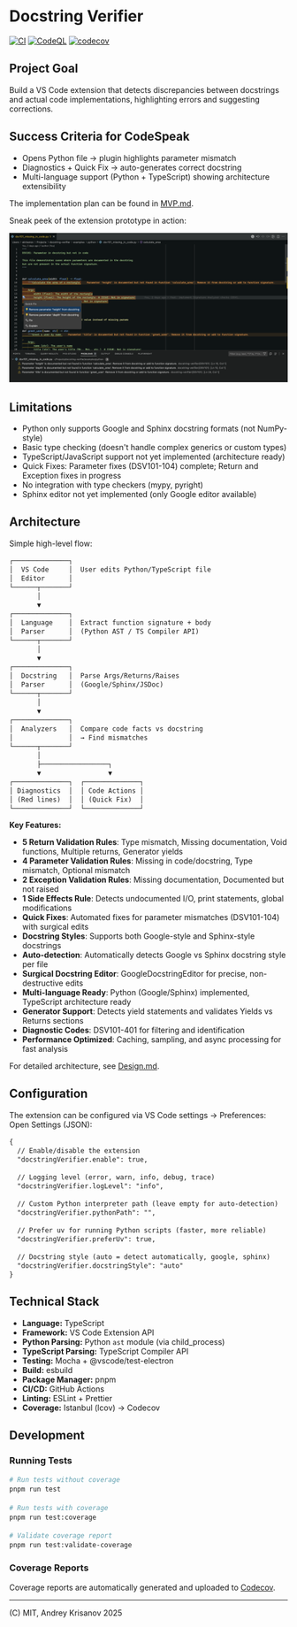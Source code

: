 # Docstring Verifier

[![CI](https://github.com/akrisanov/docstring-verifier/actions/workflows/ci.yml/badge.svg)](https://github.com/akrisanov/docstring-verifier/actions/workflows/ci.yml)
[![CodeQL](https://github.com/akrisanov/docstring-verifier/actions/workflows/codeql.yml/badge.svg)](https://github.com/akrisanov/docstring-verifier/actions/workflows/codeql.yml)
[![codecov](https://codecov.io/gh/akrisanov/docstring-verifier/branch/main/graph/badge.svg)](https://codecov.io/gh/akrisanov/docstring-verifier)

## Project Goal

Build a VS Code extension that detects discrepancies between docstrings and actual code implementations, highlighting errors and suggesting corrections.

## Success Criteria for CodeSpeak

- Opens Python file → plugin highlights parameter mismatch
- Diagnostics + Quick Fix → auto-generates correct docstring
- Multi-language support (Python + TypeScript) showing architecture extensibility

The implementation plan can be found in [MVP.md](./docs/MVP.md).

Sneak peek of the extension prototype in action:

![Demo](./docs/day5.png)

## Limitations

- Python only supports Google and Sphinx docstring formats (not NumPy-style)
- Basic type checking (doesn't handle complex generics or custom types)
- TypeScript/JavaScript support not yet implemented (architecture ready)
- Quick Fixes: Parameter fixes (DSV101-104) complete; Return and Exception fixes in progress
- No integration with type checkers (mypy, pyright)
- Sphinx editor not yet implemented (only Google editor available)

## Architecture

Simple high-level flow:

```text
┌──────────────┐
│  VS Code     │  User edits Python/TypeScript file
│  Editor      │
└──────┬───────┘
       │
       ▼
┌──────────────┐
│  Language    │  Extract function signature + body
│  Parser      │  (Python AST / TS Compiler API)
└──────┬───────┘
       │
       ▼
┌──────────────┐
│  Docstring   │  Parse Args/Returns/Raises
│  Parser      │  (Google/Sphinx/JSDoc)
└──────┬───────┘
       │
       ▼
┌──────────────┐
│  Analyzers   │  Compare code facts vs docstring
│              │  → Find mismatches
└──────┬───────┘
       │
       ├─────────────────┐
       ▼                 ▼
┌──────────────┐  ┌──────────────┐
│ Diagnostics  │  │ Code Actions │
│ (Red lines)  │  │ (Quick Fix)  │
└──────────────┘  └──────────────┘
```

**Key Features:**

- **5 Return Validation Rules**: Type mismatch, Missing documentation, Void functions, Multiple returns, Generator yields
- **4 Parameter Validation Rules**: Missing in code/docstring, Type mismatch, Optional mismatch
- **2 Exception Validation Rules**: Missing documentation, Documented but not raised
- **1 Side Effects Rule**: Detects undocumented I/O, print statements, global modifications
- **Quick Fixes**: Automated fixes for parameter mismatches (DSV101-104) with surgical edits
- **Docstring Styles**: Supports both Google-style and Sphinx-style docstrings
- **Auto-detection**: Automatically detects Google vs Sphinx docstring style per file
- **Surgical Docstring Editor**: GoogleDocstringEditor for precise, non-destructive edits
- **Multi-language Ready**: Python (Google/Sphinx) implemented, TypeScript architecture ready
- **Generator Support**: Detects yield statements and validates Yields vs Returns sections
- **Diagnostic Codes**: DSV101-401 for filtering and identification
- **Performance Optimized**: Caching, sampling, and async processing for fast analysis

For detailed architecture, see [Design.md](./docs/Design.md).

## Configuration

The extension can be configured via VS Code settings -> Preferences: Open Settings (JSON):

```jsonc
{
  // Enable/disable the extension
  "docstringVerifier.enable": true,

  // Logging level (error, warn, info, debug, trace)
  "docstringVerifier.logLevel": "info",

  // Custom Python interpreter path (leave empty for auto-detection)
  "docstringVerifier.pythonPath": "",

  // Prefer uv for running Python scripts (faster, more reliable)
  "docstringVerifier.preferUv": true,

  // Docstring style (auto = detect automatically, google, sphinx)
  "docstringVerifier.docstringStyle": "auto"
}
```

## Technical Stack

- **Language:** TypeScript
- **Framework:** VS Code Extension API
- **Python Parsing:** Python `ast` module (via child_process)
- **TypeScript Parsing:** TypeScript Compiler API
- **Testing:** Mocha + @vscode/test-electron
- **Build:** esbuild
- **Package Manager:** pnpm
- **CI/CD:** GitHub Actions
- **Linting:** ESLint + Prettier
- **Coverage:** Istanbul (lcov) → Codecov

## Development

### Running Tests

```bash
# Run tests without coverage
pnpm run test

# Run tests with coverage
pnpm run test:coverage

# Validate coverage report
pnpm run test:validate-coverage
```

### Coverage Reports

Coverage reports are automatically generated and uploaded to [Codecov](https://codecov.io/gh/akrisanov/docstring-verifier).

---

(C) MIT, Andrey Krisanov 2025
